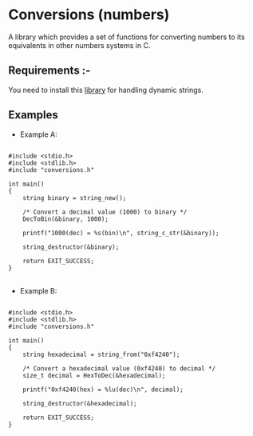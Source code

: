 # Conversions (numbers)
A library which provides a set of functions for converting numbers to its equivalents in other numbers systems in C.

<h2> Requirements :- </h2>
You need to install this <a href="https://github.com/mfc0d1ng/Handling-dynamic-strings-in-C-language">library</a> for handling dynamic strings.

<br>
<h2> Examples </h2>

* Example A:

<pre>
<code class="language-c">
#include &lt;stdio.h&gt;
#include &lt;stdlib.h&gt;
#include "conversions.h"

int main()
{
    string binary = string_new();

    /* Convert a decimal value (1000) to binary */
    DecToBin(&binary, 1000);

    printf("1000(dec) = %s(bin)\n", string_c_str(&binary));

    string_destructor(&binary);
  
    return EXIT_SUCCESS;
}
</code>
</pre>

* Example B:

<pre>
<code class="language-c">
#include &lt;stdio.h&gt;
#include &lt;stdlib.h&gt;
#include "conversions.h"

int main()
{
    string hexadecimal = string_from("0xf4240");

    /* Convert a hexadecimal value (0xf4240) to decimal */
    size_t decimal = HexToDec(&hexadecimal);

    printf("0xf4240(hex) = %lu(dec)\n", decimal);

    string_destructor(&hexadecimal);
  
    return EXIT_SUCCESS;
}
</code>
</pre>
